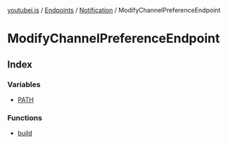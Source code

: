 [youtubei.js](../../../../../../README.md) / [Endpoints](../../../../README.md) / [Notification](../../README.md) / ModifyChannelPreferenceEndpoint

# ModifyChannelPreferenceEndpoint

## Index

### Variables

- [PATH](variables/PATH.md)

### Functions

- [build](functions/build.md)
